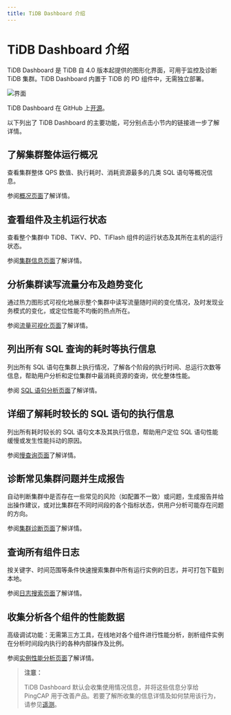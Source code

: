 ```yaml
---
title: TiDB Dashboard 介绍
---
```


# TiDB Dashboard 介绍

TiDB Dashboard 是 TiDB 自 4.0 版本起提供的图形化界面，可用于监控及诊断 TiDB 集群。TiDB Dashboard 内置于 TiDB 的 PD 组件中，无需独立部署。

![界面](https://download.pingcap.com/images/docs-cn/dashboard/dashboard-intro.gif)

TiDB Dashboard 在 GitHub 上[开源](https://github.com/pingcap-incubator/tidb-dashboard)。

以下列出了 TiDB Dashboard 的主要功能，可分别点击小节内的链接进一步了解详情。

## 了解集群整体运行概况

查看集群整体 QPS 数值、执行耗时、消耗资源最多的几类 SQL 语句等概况信息。

参阅[概况页面](/dashboard/dashboard-overview.md)了解详情。

## 查看组件及主机运行状态

查看整个集群中 TiDB、TiKV、PD、TiFlash 组件的运行状态及其所在主机的运行状态。

参阅[集群信息页面](/dashboard/dashboard-cluster-info.md)了解详情。

## 分析集群读写流量分布及趋势变化

通过热力图形式可视化地展示整个集群中读写流量随时间的变化情况，及时发现业务模式的变化，或定位性能不均衡的热点所在。

参阅[流量可视化页面](/dashboard/dashboard-key-visualizer.md)了解详情。

## 列出所有 SQL 查询的耗时等执行信息

列出所有 SQL 语句在集群上执行情况，了解各个阶段的执行时间、总运行次数等信息，帮助用户分析和定位集群中最消耗资源的查询，优化整体性能。

参阅 [SQL 语句分析页面](/dashboard/dashboard-statement-list.md)了解详情。

## 详细了解耗时较长的 SQL 语句的执行信息

列出所有耗时较长的 SQL 语句文本及其执行信息，帮助用户定位 SQL 语句性能缓慢或发生性能抖动的原因。

参阅[慢查询页面](/dashboard/dashboard-slow-query.md)了解详情。

## 诊断常见集群问题并生成报告

自动判断集群中是否存在一些常见的风险（如配置不一致）或问题，生成报告并给出操作建议，或对比集群在不同时间段的各个指标状态，供用户分析可能存在问题的方向。

参阅[集群诊断页面](/dashboard/dashboard-diagnostics-access.md)了解详情。

## 查询所有组件日志

按关键字、时间范围等条件快速搜索集群中所有运行实例的日志，并可打包下载到本地。

参阅[日志搜索页面](/dashboard/dashboard-log-search.md)了解详情。

## 收集分析各个组件的性能数据

高级调试功能：无需第三方工具，在线地对各个组件进行性能分析，剖析组件实例在分析时间段内执行的各种内部操作及比例。

参阅[实例性能分析页面](/dashboard/dashboard-profiling.md)了解详情。

> **注意：**
>
> TiDB Dashboard 默认会收集使用情况信息，并将这些信息分享给 PingCAP 用于改善产品。若要了解所收集的信息详情及如何禁用该行为，请参见[遥测](/telemetry.md)。
